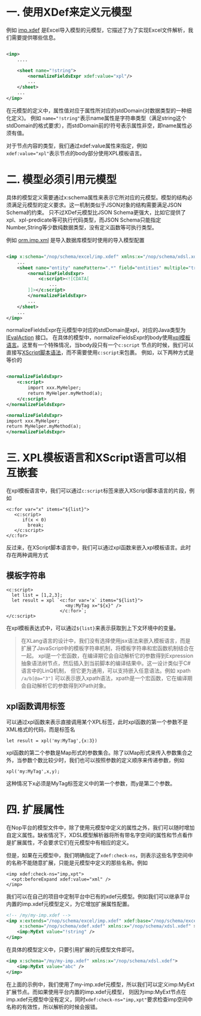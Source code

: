 # 一. 使用XDef来定义元模型

例如 [imp.xdef](https://gitee.com/canonical-entropy/nop-entropy/blob/master/nop-xdefs/src/main/resources/_vfs/nop/schema/excel/imp.xdef)
是Excel导入模型的元模型，它描述了为了实现Excel文件解析，我们需要提供哪些信息。

````xml

<imp>
    ....

    <sheet name="!string">
        <normalizeFieldsExpr xdef:value="xpl"/>
        ...
    </sheet>
    ...
</imp>
````

在元模型的定义中，属性值对应于属性所对应的stdDomain(对数据类型的一种细化定义)。
例如 `name="!string"`表示name属性是字符串类型（满足string这个stdDomain的格式要求），而stdDomain前的!符号表示属性非空，即name属性必须有值。

对于节点内容的类型，我们通过xdef:value属性来指定，例如`xdef:value="xpl"`表示节点的body部分使用XPL模板语言。

# 二. 模型必须引用元模型

具体的模型定义需要通过x:schema属性来表示它所对应的元模型。模型的结构必须满足元模型的定义要求。这一机制类似于JSON对象的结构需要满足JSON
Schema的约束。
只不过XDef元模型比JSON Schema更强大，比如它提供了xpl、xpl-predicate等可执行代码类型，而JSON
Schema只能指定Number,String等少数纯数据类型，没有定义函数等可执行类型。

例如 [orm.imp.xml](https://gitee.com/canonical-entropy/nop-entropy/blob/master/nop-orm-model/src/main/resources/_vfs/nop/orm/imp/orm.imp.xml)
是导入数据库模型时使用的导入模型配置

````xml

<imp x:schema="/nop/schema/excel/imp.xdef" xmlns:x="/nop/schema/xdsl.xdef">
    ...
    <sheet name="entity" namePattern=".*" field="entities" multiple="true" keyProp="name" sheetNameProp="tableName">
        <normalizeFieldsExpr>
            <c:script><![CDATA[
                ...
        ]]></c:script>
        </normalizeFieldsExpr>
        ...
    </sheet>
    ...
</imp>
````

normalizeFieldsExpr在元模型中对应的stdDomain是xpl，对应的Java类型为[IEvalAction](https://gitee.com/canonical-entropy/nop-entropy/blob/master/nop-core/src/main/java/io/nop/core/lang/eval/IEvalAction.java)
接口。
在具体的模型中，normalizeFieldsExpr的body使用[xpl模板语言](xpl.md)。这里有一个特殊情况，当body段只有一个`c:script`
节点的时候，我们可以直接写[XScript脚本语法](xscript.md)，而不需要使用`c:script`来包裹。
例如，以下两种方式是等价的

````xml

<normalizeFieldsExpr>
    <c:script>
        import xxx.MyHelper;
        return MyHelper.myMethod(a);
    </c:script>
</normalizeFieldsExpr>

<normalizeFieldsExpr>
import xxx.MyHelper;
return MyHelper.myMethod(a);
</normalizeFieldsExpr>
````

# 三. XPL模板语言和XScript语言可以相互嵌套

在xpl模板语言中，我们可以通过`c:script`标签来嵌入XScript脚本语言的片段，例如

````
<c:for var="x" items="${list}">
   <c:script>
      if(x < 0)
        break;
   </c:script>
</c:for>
````

反过来，在XScript脚本语言中，我们可以通过xpl函数来嵌入xpl模板语言。此时存在两种调用方式

## 模板字符串

````
<c:script>
  let list = [1,2,3];
  let result = xpl `<c:for var='x` items="${list}">
                      <my:MyTag x="${x}" />
                    </c:for>`;
</c:script>
````

在xpl模板表达式中，可以通过`${list}`来表示获取到上下文环境中的变量。

> 在XLang语言的设计中，我们没有选择使用jsx语法来嵌入模板语言，而是扩展了JavaScript中的模板字符串机制，将模板字符串和宏函数机制结合在一起。
> xpl是一个宏函数，在编译期它会自动解析它的参数得到Expression抽象语法树节点，然后插入到当前脚本的编译结果中。这一设计类似于C#语言中的LinQ机制，
> 但它更为通用，可以支持嵌入任意语法。例如 xpath `/a/b[@a="3"]` 可以表示嵌入xpath语法，xpath是一个宏函数，它在编译期会自动解析它的参数得到XPath对象。

## xpl函数调用标签

可以通过xpl函数来表示直接调用某个XPL标签，此时xpl函数的第一个参数不是XML格式的代码，而是标签名

````
let result = xpl('my:MyTag',{x:3})
````

xpl函数的第二个参数是Map形式的参数集合。除了以Map形式来传入参数集合之外，当参数个数比较少时，我们也可以按照参数的定义顺序来传递参数，例如

````
xpl('my:MyTag',x,y);
````

这种情况下x必须是MyTag标签定义中的第一个参数，而y是第二个参数。

# 四. 扩展属性
在Nop平台的模型文件中，除了使用元模型中定义的属性之外，我们可以随时增加自定义属性。缺省情况下，XDSL模型解析器将所有带名字空间的属性和节点看作是扩展属性，不会要求它们在元模型中有相应的定义。

但是，如果在元模型中，我们明确指定了`xdef:check-ns`，则表示这些名字空间中的名称不能随意扩展，只能是元模型中定义的那些名称。例如

````
<imp xdef:check-ns="imp,xpt">
  <xpt:beforeExpand xdef:value="xml" />
</imp>
````

我们可以在自己的项目中定制平台中已有的xdef元模型。例如我们可以继承平台内置的imp.xdef元模型定义，为它增加扩展属性配置。

````xml
<!-- /my/my-imp.xdef -->
<imp x:extends="/nop/schema/excel/imp.xdef" xdef:base="/nop/schema/excel/imp.xdef" 
     x:schema="/nop/schema/xdef.xdef" xmlns:x="/nop/schema/xdsl.xdef" >
    <imp:MyExt value="!string" />
</imp>
````

在具体的模型定义中，只要引用扩展的元模型文件即可。

````xml
<imp x:schema="/my/my-imp.xdef" xmlns:x="/nop/schema/xdsl.xdef">
    <imp:MyExt value="abc" />
</imp>
````

在上面的示例中，我们使用了my-imp.xdef元模型，所以我们可以定义imp:MyExt扩展节点。而如果使用平台内置的imp.xdef元模型，
则因为imp:MyExt节点在imp.xdef元模型中没有定义，同时`xdef:check-ns="imp,xpt"`要求检查imp空间中名称的有效性，所以解析的时候会报错。